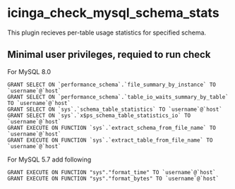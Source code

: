 # icinga_check_mysql_schema_stats

This plugin recieves per-table usage statistics for specified schema.

## Minimal user privileges, requied to run check
For MySQL 8.0
```mysql
GRANT SELECT ON `performance_schema`.`file_summary_by_instance` TO `username`@`host`
GRANT SELECT ON `performance_schema`.`table_io_waits_summary_by_table` TO `username`@`host`
GRANT SELECT ON `sys`.`schema_table_statistics` TO `username`@`host`
GRANT SELECT ON `sys`.`x$ps_schema_table_statistics_io` TO `username`@`host`
GRANT EXECUTE ON FUNCTION `sys`.`extract_schema_from_file_name` TO `username`@`host`
GRANT EXECUTE ON FUNCTION `sys`.`extract_table_from_file_name` TO `username`@`host`
```

For MySQL 5.7 add following
```mysql
GRANT EXECUTE ON FUNCTION "sys"."format_time" TO `username`@`host`
GRANT EXECUTE ON FUNCTION "sys"."format_bytes" TO `username`@`host`
```

